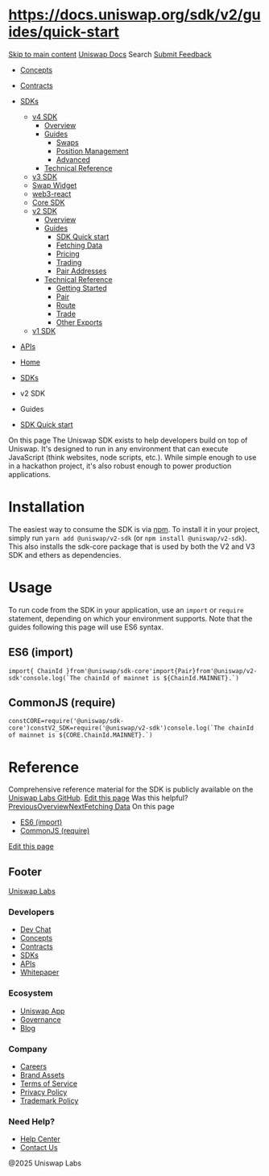 # https://docs.uniswap.org/sdk/v2/guides/quick-start

[Skip to main content](https://docs.uniswap.org/sdk/v2/guides/quick-start#__docusaurus_skipToContent_fallback)
[Uniswap Docs](https://docs.uniswap.org/)
Search
[Submit Feedback](https://docs.google.com/forms/d/e/1FAIpQLSdjSkZam8KiatL9XACRVxCHjDJjaPGbls77PCXDKFn4JwykXg/viewform)
  * [Concepts](https://docs.uniswap.org/concepts/overview)
  * [Contracts](https://docs.uniswap.org/contracts/v4/overview)
  * [SDKs](https://docs.uniswap.org/sdk/v4/overview)
    * [v4 SDK](https://docs.uniswap.org/sdk/v4/overview)
      * [Overview](https://docs.uniswap.org/sdk/v4/overview)
      * [Guides](https://docs.uniswap.org/sdk/v4/guides/swaps/quoting)
        * [Swaps](https://docs.uniswap.org/sdk/v4/guides/swaps/quoting)
        * [Position Management](https://docs.uniswap.org/sdk/v4/guides/liquidity/position-minting)
        * [Advanced](https://docs.uniswap.org/sdk/v4/guides/advanced/pool-data)
      * [Technical Reference](https://docs.uniswap.org/sdk/v4/reference/overview)
    * [v3 SDK](https://docs.uniswap.org/sdk/v3/overview)
    * [Swap Widget](https://docs.uniswap.org/sdk/swap-widget/overview)
    * [web3-react](https://docs.uniswap.org/sdk/web3-react/overview)
    * [Core SDK](https://docs.uniswap.org/sdk/core/overview)
    * [v2 SDK](https://docs.uniswap.org/sdk/v2/overview)
      * [Overview](https://docs.uniswap.org/sdk/v2/overview)
      * [Guides](https://docs.uniswap.org/sdk/v2/guides/quick-start)
        * [SDK Quick start](https://docs.uniswap.org/sdk/v2/guides/quick-start)
        * [Fetching Data](https://docs.uniswap.org/sdk/v2/guides/fetching-data)
        * [Pricing](https://docs.uniswap.org/sdk/v2/guides/pricing)
        * [Trading](https://docs.uniswap.org/sdk/v2/guides/trading)
        * [Pair Addresses](https://docs.uniswap.org/sdk/v2/guides/getting-pair-addresses)
      * [Technical Reference](https://docs.uniswap.org/sdk/v2/reference/getting-started)
        * [Getting Started](https://docs.uniswap.org/sdk/v2/reference/getting-started)
        * [Pair](https://docs.uniswap.org/sdk/v2/reference/pair)
        * [Route](https://docs.uniswap.org/sdk/v2/reference/route)
        * [Trade](https://docs.uniswap.org/sdk/v2/reference/trade)
        * [Other Exports](https://docs.uniswap.org/sdk/v2/reference/other-exports)
    * [v1 SDK](https://docs.uniswap.org/sdk/v1/overview)
  * [APIs](https://docs.uniswap.org/api/subgraph/overview)


  * [Home](https://docs.uniswap.org/)
  * [SDKs](https://docs.uniswap.org/sdk/v4/overview)
  * v2 SDK
  * Guides
  * [SDK Quick start](https://docs.uniswap.org/sdk/v2/guides/quick-start)


On this page
The Uniswap SDK exists to help developers build on top of Uniswap. It's designed to run in any environment that can execute JavaScript (think websites, node scripts, etc.). While simple enough to use in a hackathon project, it's also robust enough to power production applications.
# Installation
The easiest way to consume the SDK is via [npm](https://github.com/Uniswap/uniswap-v2-sdk). To install it in your project, simply run `yarn add @uniswap/v2-sdk` (or `npm install @uniswap/v2-sdk`). This also installs the sdk-core package that is used by both the V2 and V3 SDK and ethers as dependencies.
# Usage
To run code from the SDK in your application, use an `import` or `require` statement, depending on which your environment supports. Note that the guides following this page will use ES6 syntax.
## ES6 (import)[​](https://docs.uniswap.org/sdk/v2/guides/quick-start#es6-import "Direct link to ES6 \(import\)")
```
import{ ChainId }from'@uniswap/sdk-core'import{Pair}from'@uniswap/v2-sdk'console.log(`The chainId of mainnet is ${ChainId.MAINNET}.`)
```

## CommonJS (require)[​](https://docs.uniswap.org/sdk/v2/guides/quick-start#commonjs-require "Direct link to CommonJS \(require\)")
```
constCORE=require('@uniswap/sdk-core')constV2_SDK=require('@uniswap/v2-sdk')console.log(`The chainId of mainnet is ${CORE.ChainId.MAINNET}.`)
```

# Reference
Comprehensive reference material for the SDK is publicly available on the [Uniswap Labs GitHub](https://github.com/Uniswap).
[Edit this page](https://github.com/uniswap/uniswap-docs/tree/main/docs/sdk/v2/guides/01-quick-start.md)
Was this helpful?
[PreviousOverview](https://docs.uniswap.org/sdk/v2/overview)[NextFetching Data](https://docs.uniswap.org/sdk/v2/guides/fetching-data)
On this page
  * [ES6 (import)](https://docs.uniswap.org/sdk/v2/guides/quick-start#es6-import)
  * [CommonJS (require)](https://docs.uniswap.org/sdk/v2/guides/quick-start#commonjs-require)


[Edit this page](https://github.com/uniswap/uniswap-docs/tree/main/docs/sdk/v2/guides/01-quick-start.md)
## Footer
[Uniswap Labs](https://docs.uniswap.org/)
### Developers
  * [Dev Chat](https://discord.com/invite/uniswap)
  * [Concepts](https://docs.uniswap.org/concepts/overview)
  * [Contracts](https://docs.uniswap.org/contracts/v4/overview)
  * [SDKs](https://docs.uniswap.org/sdk/v4/overview)
  * [APIs](https://docs.uniswap.org/api/subgraph/overview)
  * [Whitepaper](https://app.uniswap.org/whitepaper-v4.pdf)


### Ecosystem
  * [Uniswap App](https://app.uniswap.org/)
  * [Governance](https://www.uniswapfoundation.org/governance)
  * [Blog](https://blog.uniswap.org/)


### Company
  * [Careers](https://boards.greenhouse.io/uniswaplabs)
  * [Brand Assets](https://github.com/Uniswap/brand-assets/raw/main/Uniswap%20Brand%20Assets.zip)
  * [Terms of Service](https://support.uniswap.org/hc/en-us/articles/30935100859661-Uniswap-Labs-Terms-of-Service)
  * [Privacy Policy](https://support.uniswap.org/hc/en-us/articles/30934457771405-Uniswap-Labs-Privacy-Policy)
  * [Trademark Policy](https://support.uniswap.org/hc/en-us/articles/30934762216973-Uniswap-Labs-Trademark-Guidelines)


### Need Help?
  * [Help Center](https://support.uniswap.org/)
  * [Contact Us](https://support.uniswap.org/hc/en-us/requests/new)


@2025 Uniswap Labs
[](https://github.com/uniswap/uniswap-docs)[](https://twitter.com/Uniswap)[](https://discord.com/invite/uniswap)
